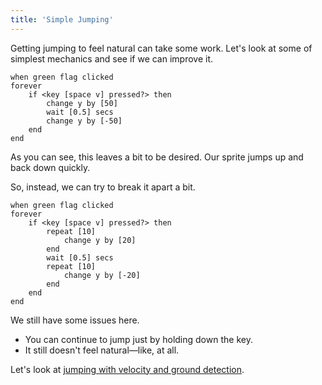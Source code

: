 ```yaml
---
title: 'Simple Jumping'
---
```


Getting jumping to feel natural can take some work. Let's look at some of simplest mechanics and see if we can improve it.

```scratch
when green flag clicked
forever
	if <key [space v] pressed?> then
		change y by [50]
		wait [0.5] secs
		change y by [-50]
	end
end
```

As you can see, this leaves a bit to be desired. Our sprite jumps up and back down quickly.

So, instead, we can try to break it apart a bit.

```scratch
when green flag clicked
forever
	if <key [space v] pressed?> then
		repeat [10]
			change y by [20]
		end
		wait [0.5] secs
		repeat [10]
			change y by [-20]
		end
	end
end
```

We still have some issues here.

- You can continue to jump just by holding down the key.
- It still doesn't feel natural—like, at all.

Let's look at [jumping with velocity and ground detection](jumping-with-velocity-and-ground-detection).
